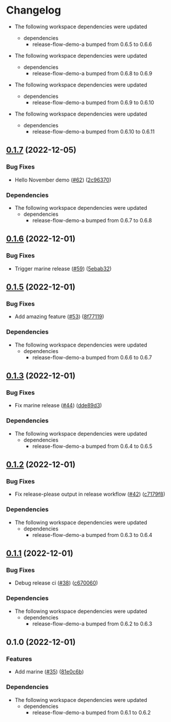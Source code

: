 # Changelog

* The following workspace dependencies were updated
  * dependencies
    * release-flow-demo-a bumped from 0.6.5 to 0.6.6

* The following workspace dependencies were updated
  * dependencies
    * release-flow-demo-a bumped from 0.6.8 to 0.6.9

* The following workspace dependencies were updated
  * dependencies
    * release-flow-demo-a bumped from 0.6.9 to 0.6.10

* The following workspace dependencies were updated
  * dependencies
    * release-flow-demo-a bumped from 0.6.10 to 0.6.11

## [0.1.7](https://github.com/fluencelabs/release-flow-demo/compare/marine-v0.1.6...marine-v0.1.7) (2022-12-05)


### Bug Fixes

* Hello November demo ([#62](https://github.com/fluencelabs/release-flow-demo/issues/62)) ([2c96370](https://github.com/fluencelabs/release-flow-demo/commit/2c9637080bc86b6e91347630ce8a3ad7fb20422a))


### Dependencies

* The following workspace dependencies were updated
  * dependencies
    * release-flow-demo-a bumped from 0.6.7 to 0.6.8

## [0.1.6](https://github.com/fluencelabs/release-flow-demo/compare/marine-v0.1.5...marine-v0.1.6) (2022-12-01)


### Bug Fixes

* Trigger marine release ([#59](https://github.com/fluencelabs/release-flow-demo/issues/59)) ([5ebab32](https://github.com/fluencelabs/release-flow-demo/commit/5ebab3249f6637d0b82c9715111262d937fefbbb))

## [0.1.5](https://github.com/fluencelabs/release-flow-demo/compare/marine-v0.1.4...marine-v0.1.5) (2022-12-01)


### Bug Fixes

* Add amazing feature ([#53](https://github.com/fluencelabs/release-flow-demo/issues/53)) ([8f77119](https://github.com/fluencelabs/release-flow-demo/commit/8f7711921400eaae752aecad23b95806850d2f79))


### Dependencies

* The following workspace dependencies were updated
  * dependencies
    * release-flow-demo-a bumped from 0.6.6 to 0.6.7

## [0.1.3](https://github.com/fluencelabs/release-flow-demo/compare/marine-v0.1.2...marine-v0.1.3) (2022-12-01)


### Bug Fixes

* Fix marine release ([#44](https://github.com/fluencelabs/release-flow-demo/issues/44)) ([dde89d3](https://github.com/fluencelabs/release-flow-demo/commit/dde89d3d63b4d886163f0470fd3c1e413f61fe55))


### Dependencies

* The following workspace dependencies were updated
  * dependencies
    * release-flow-demo-a bumped from 0.6.4 to 0.6.5

## [0.1.2](https://github.com/fluencelabs/release-flow-demo/compare/marine-v0.1.1...marine-v0.1.2) (2022-12-01)


### Bug Fixes

* Fix release-please output in release workflow ([#42](https://github.com/fluencelabs/release-flow-demo/issues/42)) ([c7179f8](https://github.com/fluencelabs/release-flow-demo/commit/c7179f87375b00984d125f1f20af082ee4ca3b95))


### Dependencies

* The following workspace dependencies were updated
  * dependencies
    * release-flow-demo-a bumped from 0.6.3 to 0.6.4

## [0.1.1](https://github.com/fluencelabs/release-flow-demo/compare/marine-v0.1.0...marine-v0.1.1) (2022-12-01)


### Bug Fixes

* Debug release ci ([#38](https://github.com/fluencelabs/release-flow-demo/issues/38)) ([c670060](https://github.com/fluencelabs/release-flow-demo/commit/c67006098f605f9e41e17a68a290ecaed07d33e9))


### Dependencies

* The following workspace dependencies were updated
  * dependencies
    * release-flow-demo-a bumped from 0.6.2 to 0.6.3

## 0.1.0 (2022-12-01)


### Features

* Add marine ([#35](https://github.com/fluencelabs/release-flow-demo/issues/35)) ([81e0c6b](https://github.com/fluencelabs/release-flow-demo/commit/81e0c6b516205e346950556716a099e3d56c3e4d))


### Dependencies

* The following workspace dependencies were updated
  * dependencies
    * release-flow-demo-a bumped from 0.6.1 to 0.6.2
